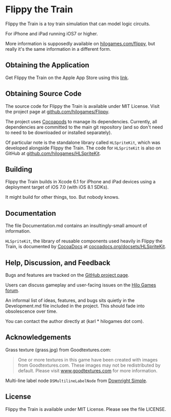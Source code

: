 # Flippy the Train

Flippy the Train is a toy train simulation that can model logic
circuits.

For iPhone and iPad running iOS7 or higher.

More information is supposedly available on
[hilogames.com/flippy](http://hilogames.com/flippy/), but really it's
the same information in a different form.

## Obtaining the Application

Get Flippy the Train on the Apple App Store using this
[link](https://itunes.apple.com/us/genre/ios/id36?mt=8).

## Obtaining Source Code

The source code for Flippy the Train is available under MIT License.
Visit the project page at
[github.com/hilogames/Flippy](https://github.com/hilogames/Flippy).

The project uses [Cocoapods](http://cocoapods.org) to manage its
dependencies.  Currently, all dependencies are committed to the main
git repository (and so don't need to need to be downloaded or
installed separately).

Of particular note is the standalone library called `HLSpriteKit`,
which was developed alongside Flippy the Train.  The code for
`HLSpriteKit` is also on GitHub at
[github.com/hilogames/HLSpriteKit](https://github.com/hilogames/HLSpriteKit).

## Building

Flippy the Train builds in Xcode 6.1 for iPhone and iPad devices using
a deployment target of iOS 7.0 (with iOS 8.1 SDKs).

It might build for other things, too.  But nobody knows.

## Documentation

The file Documentation.md contains an insultingly-small amount of
information.

`HLSpriteKit`, the library of reusable components used heavily in
Flippy the Train, is documented by [CocoaDocs](http://cocoadocs.org) at
[cocoadocs.org/docsets/HLSpriteKit](http://cocoadocs.org/docsets/HLSpriteKit).

## Help, Discussion, and Feedback

Bugs and features are tracked on the
[GitHub project page](https://github.com/hilogames/Flippy).

Users can discuss gameplay and user-facing issues on the
[Hilo Games forum](http://hilogames.com/forum/).

An informal list of ideas, features, and bugs sits quietly in the
Development.md file included in the project.  This should fade into
obsolescence over time.

You can contact the author directly at (karl * hilogames dot com).

## Acknowledgements

Grass texture (grass.jpg) from Goodtextures.com:

> One or more textures in this game have been created with images
> from Goodtextures.com. These images may not be redistributed by
> default. Please visit www.goodtextures.com for more information.

Multi-line label node `DSMultilineLabelNode` from
[Downright Simple](https://github.com/downrightsimple).

## License

Flippy the Train is available under MIT License.  Please see the file
LICENSE.
